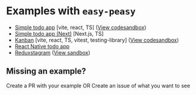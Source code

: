 # Examples with `easy-peasy`

- [Simple todo app](./simple-todo/) [vite, react, TS]
  ([View codesandbox](https://codesandbox.io/s/fnidh1))
- [Simple todo app (Next)](./nextjs-todo/) [Next.js, TS]
- [Kanban](./kanban/) [vite, react, TS, vitest, testing-library]
  ([View codesandbox](https://codesandbox.io/s/5zdk6r))
- [React Native todo app](./react-native-todo/)
- [Reduxstagram](./reduxtagram/)
  ([View sandbox](https://codesandbox.io/s/ztuxzk))

## Missing an example?

Create a PR with your example OR Create an issue of what you want to see
